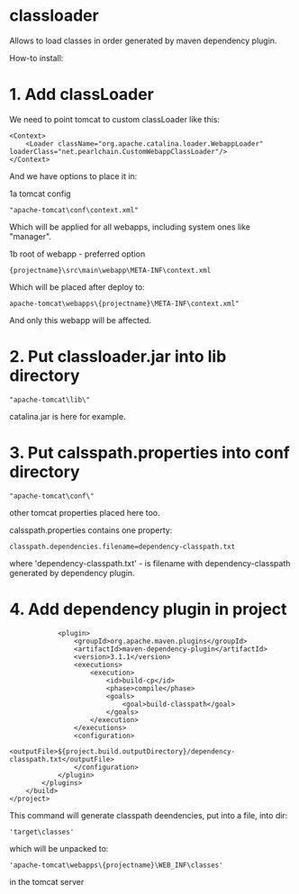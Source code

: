 # classloader
Allows to load classes in order generated by maven dependency plugin.

How-to install:

# 1. Add classLoader
We need to point tomcat to custom classLoader like this:

    <Context>
        <Loader className="org.apache.catalina.loader.WebappLoader" loaderClass="net.pearlchain.CustomWebappClassLoader"/>
    </Context>
    
And we have options to place it in:

1a tomcat config

    "apache-tomcat\conf\context.xml"
    
Which will be applied for all webapps, including system ones like "manager".

1b root of webapp - preferred option

    {projectname}\src\main\webapp\META-INF\context.xml
    
Which will be placed after deploy to:

    apache-tomcat\webapps\{projectname}\META-INF\context.xml"

And only this webapp will be affected.

# 2. Put classloader.jar into lib directory

    "apache-tomcat\lib\"

catalina.jar is here for example.

# 3. Put calsspath.properties into conf directory

    "apache-tomcat\conf\" 

other tomcat properties placed here too.

calsspath.properties contains one property:

    classpath.dependencies.filename=dependency-classpath.txt

where 'dependency-classpath.txt' - is filename with dependency-classpath generated by dependency plugin.

# 4. Add dependency plugin in project
                <plugin>
                    <groupId>org.apache.maven.plugins</groupId>
                    <artifactId>maven-dependency-plugin</artifactId>
                    <version>3.1.1</version>
                    <executions>
                        <execution>
                            <id>build-cp</id>
                            <phase>compile</phase>
                            <goals>
                                <goal>build-classpath</goal>
                            </goals>
                        </execution>
                    </executions>
                    <configuration>
                        <outputFile>${project.build.outputDirectory}/dependency-classpath.txt</outputFile>
                    </configuration>
                </plugin>
            </plugins>
        </build>
    </project>

This command will generate classpath deendencies, put into a file, into dir:

    'target\classes'
which will be unpacked to:

    'apache-tomcat\webapps\{projectname}\WEB_INF\classes' 
    
in the tomcat server
